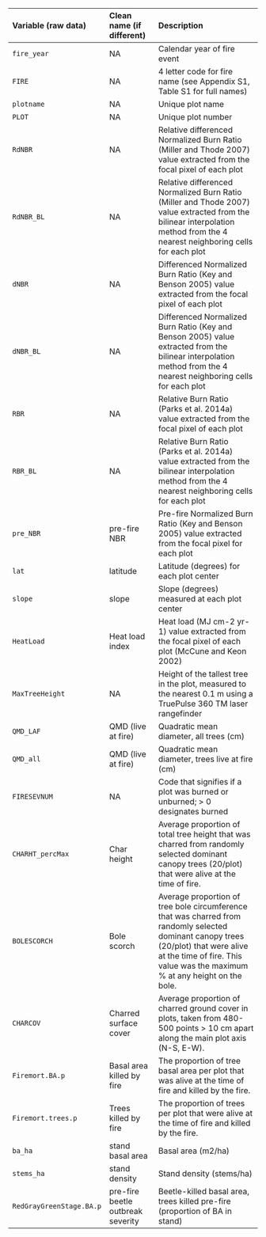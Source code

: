 |Variable (raw data)           |Clean name (if different)         |Description                                                                                                                                                                                                        |
|:-----------------------------|:---------------------------------|:------------------------------------------------------------------------------------------------------------------------------------------------------------------------------------------------------------------|
|`fire_year`                   |NA                                |Calendar year of fire event                                                                                                                                                                                        |
|`FIRE`                        |NA                                |4 letter code for fire name (see Appendix S1, Table S1 for full names)                                                                                                                                             |
|`plotname`                    |NA                                |Unique plot name                                                                                                                                                                                                   |
|`PLOT`                        |NA                                |Unique plot number                                                                                                                                                                                                 |
|`RdNBR`                       |NA                                |Relative differenced Normalized Burn Ratio (Miller and Thode 2007)  value extracted from the focal pixel of each plot                                                                                              |
|`RdNBR_BL`                    |NA                                |Relative differenced Normalized Burn Ratio (Miller and Thode 2007)  value extracted from the bilinear interpolation method from the 4 nearest neighboring cells for each plot                                      |
|`dNBR`                        |NA                                |Differenced Normalized Burn Ratio (Key and Benson 2005) value extracted from the focal pixel of each plot                                                                                                          |
|`dNBR_BL`                     |NA                                |Differenced Normalized Burn Ratio (Key and Benson 2005) value extracted from the bilinear interpolation method from the 4 nearest neighboring cells for each plot                                                  |
|`RBR`                         |NA                                |Relative Burn Ratio (Parks et al. 2014a) value extracted from the focal pixel of each plot                                                                                                                         |
|`RBR_BL`                      |NA                                |Relative Burn Ratio (Parks et al. 2014a) value extracted from the bilinear interpolation method from the 4 nearest neighboring cells for each plot                                                                 |
|`pre_NBR`                     |pre-fire NBR                      |Pre-fire Normalized Burn Ratio (Key and Benson 2005) value extracted from the focal pixel for each plot                                                                                                            |
|`lat`                         |latitude                          |Latitude (degrees) for each plot center                                                                                                                                                                            |
|`slope`                       |slope                             |Slope (degrees) measured at each plot center                                                                                                                                                                       |
|`HeatLoad`                    |Heat load index                   |Heat load (MJ cm-2 yr-1) value extracted from the focal pixel of each plot (McCune and Keon 2002)                                                                                                                  |
|`MaxTreeHeight`               |NA                                |Height of the tallest tree in the plot, measured to the nearest 0.1 m using a TruePulse 360 TM laser rangefinder                                                                                                   |
|`QMD_LAF`                     |QMD (live at fire)                |Quadratic mean diameter, all trees (cm)                                                                                                                                                                            |
|`QMD_all`                     |QMD (live at fire)                |Quadratic mean diameter, trees live at fire (cm)                                                                                                                                                                   |
|`FIRESEVNUM`                  |NA                                |Code that signifies if a plot was burned or unburned; > 0 designates burned                                                                                                                                        |
|`CHARHT_percMax`              |Char height                       |Average proportion of total tree height that was charred from randomly selected dominant canopy trees (20/plot) that were alive at the time of fire.                                                               |
|`BOLESCORCH`                  |Bole scorch                       |Average proportion of tree bole circumference that was charred from randomly selected dominant canopy trees (20/plot) that were alive at the time of fire. This value was the maximum % at any height on the bole. |
|`CHARCOV`                     |Charred surface cover             |Average proportion of charred ground cover in plots, taken from 480-500 points > 10 cm apart along the main plot axis (N-S, E-W).                                                                                  |
|`Firemort.BA.p`               |Basal area killed by fire         |The proportion of tree basal area per plot that was alive at the time of fire and killed by the fire.                                                                                                              |
|`Firemort.trees.p`            |Trees killed by fire              |The proportion of trees per plot that were alive at the time of fire and killed by the fire.                                                                                                                       |
|`ba_ha`                       |stand basal area                  |Basal area (m2/ha)                                                                                                                                                                                                 |
|`stems_ha`                    |stand density                     |Stand density (stems/ha)                                                                                                                                                                                           |
|`RedGrayGreenStage.BA.p`      |pre-fire beetle outbreak severity |Beetle-killed basal area, trees killed pre-fire (proportion of BA in stand)                                                                                                                                        |
